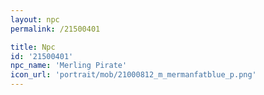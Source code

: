 ```yaml
---
layout: npc
permalink: /21500401

title: Npc
id: '21500401'
npc_name: 'Merling Pirate'
icon_url: 'portrait/mob/21000812_m_mermanfatblue_p.png'
---
```

